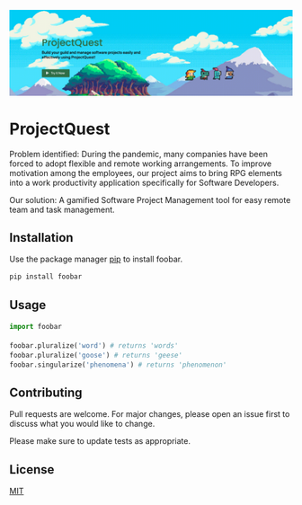 ![GIF demo](readme/header.gif)

# ProjectQuest

Problem identified: During the pandemic, many companies have been forced to adopt flexible and remote working arrangements. To improve motivation among the employees, our project aims to bring RPG elements into a work productivity application specifically for Software Developers. 

Our solution: A gamified Software Project Management tool for easy remote team and task management.

## Installation

Use the package manager [pip](https://pip.pypa.io/en/stable/) to install foobar.

```bash
pip install foobar
```

## Usage

```python
import foobar

foobar.pluralize('word') # returns 'words'
foobar.pluralize('goose') # returns 'geese'
foobar.singularize('phenomena') # returns 'phenomenon'
```

## Contributing
Pull requests are welcome. For major changes, please open an issue first to discuss what you would like to change.

Please make sure to update tests as appropriate.

## License
[MIT](https://choosealicense.com/licenses/mit/)
